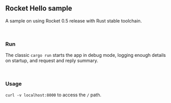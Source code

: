 ## Rocket Hello sample

A sample on using Rocket 0.5 release with Rust stable toolchain.

<br/>

### Run

The classic `cargo run` starts the app in debug mode, logging enough details on startup, and request and reply summary.

<br/>

### Usage

`curl -v localhost:8000` to access the `/` path.

<br/>
